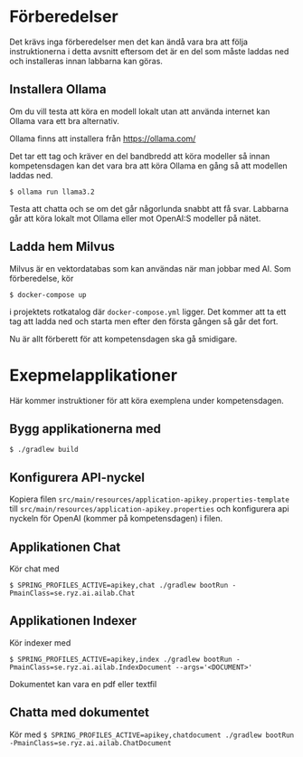 # Förberedelser

Det krävs inga förberedelser men det kan ändå vara bra att följa instruktionerna i detta avsnitt eftersom det är en del som måste laddas ned och installeras innan labbarna kan göras.


## Installera Ollama

Om du vill testa att köra en modell lokalt utan att använda internet kan Ollama vara ett bra alternativ.

Ollama finns att installera från https://ollama.com/

Det tar ett tag och kräver en del bandbredd att köra modeller så innan kompetensdagen kan det vara bra att köra Ollama en gång så att modellen laddas ned.

`$ ollama run llama3.2`

Testa att chatta och se om det går någorlunda snabbt att få svar.
Labbarna går att köra lokalt mot Ollama eller mot OpenAI:S modeller på nätet.

## Ladda hem Milvus
Milvus är en vektordatabas som kan användas när man jobbar med AI.
Som förberedelse, kör 

`$ docker-compose up`

i projektets rotkatalog där `docker-compose.yml` ligger. Det kommer att ta ett tag att ladda ned och starta men efter den första gången så går det fort.

Nu är allt förberett för att kompetensdagen ska gå smidigare.

# Exepmelapplikationer

Här kommer instruktioner för att köra exemplena under kompetensdagen.

## Bygg applikationerna med
`$ ./gradlew build`

## Konfigurera API-nyckel
Kopiera filen `src/main/resources/application-apikey.properties-template` till `src/main/resources/application-apikey.properties` och konfigurera
api nyckeln för OpenAI (kommer på kompetensdagen) i filen.

## Applikationen Chat

Kör chat med

`$ SPRING_PROFILES_ACTIVE=apikey,chat ./gradlew bootRun -PmainClass=se.ryz.ai.ailab.Chat`

## Applikationen Indexer

Kör indexer med

`$ SPRING_PROFILES_ACTIVE=apikey,index ./gradlew bootRun -PmainClass=se.ryz.ai.ailab.IndexDocument --args='<DOCUMENT>'`

Dokumentet kan vara en pdf eller textfil

## Chatta med dokumentet

Kör med
`$ SPRING_PROFILES_ACTIVE=apikey,chatdocument ./gradlew bootRun -PmainClass=se.ryz.ai.ailab.ChatDocument`